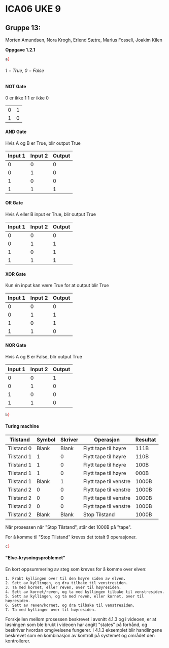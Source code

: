 # ICA06 UKE 9
## Gruppe 13:
Morten Amundsen, Nora Krogh, Erlend Sætre, Marius Fosseli, Joakim Kilen

**Oppgave 1.2.1**
```sh
a)
```
###### 1 = True, 0 = False
#### NOT Gate
0 er ikke 1
1 er ikke 0

|   |   |
| --- | --- |
| 0 | 1 |
| 1 | 0 |

#### AND Gate
Hvis A og B er True, blir output True

| **Input 1** | **Input 2** | **Output** |
| --- | --- | --- |
| 0 | 0 | 0 |
| 0 | 1 | 0 |
| 1 | 0 | 0 |
| 1 | 1 | 1 |

#### OR Gate
Hvis A eller B input er True, blir output True

| **Input 1** | **Input 2** | **Output** |
| --- | --- | --- |
| 0 | 0 | 0 |
| 0 | 1 | 1 |
| 1 | 0 | 1 |
| 1 | 1 | 1 |

#### XOR Gate
Kun én input kan være True for at output blir True

| **Input 1** | **Input 2** | **Output** |
| --- | --- | --- |
| 0 | 0 | 0 |
| 0 | 1 | 1 |
| 1 | 0 | 1 |
| 1 | 1 | 0 |

#### NOR Gate
Hvis A og B er False, blir output True

| **Input 1** | **Input 2** | **Output** |
| --- | --- | --- |
| 0 | 0 | 1 |
| 0 | 1 | 0 |
| 1 | 0 | 0 |
| 1 | 1 | 0 |

```sh
b)
```
#### Turing machine
| **Tilstand** | **Symbol** | **Skriver** | **Operasjon** | **Resultat** |
| --- | --- | --- | --- | --- |
| Tilstand 0 | Blank | Blank | Flytt tape til høyre | 111B |
| Tilstand 1 | 1 | 0 | Flytt tape til høyre | 110B |
| Tilstand 1 | 1 | 0 | Flytt tape til høyre | 100B |
| Tilstand 1 | 1 | 0 | Flytt tape til høyre | 000B |
| Tilstand 1 | Blank | 1 | Flytt tape til venstre | 1000B |
| Tilstand 2 | 0 | 0 | Flytt tape til venstre | 1000B |
| Tilstand 2 | 0 | 0 | Flytt tape til venstre | 1000B |
| Tilstand 2 | 0 | 0 | Flytt tape til venstre | 1000B |
| Tilstand 2 | Blank | Blank | Stop Tilstand | 1000B |

Når prosessen når "Stop Tilstand", står det 1000B på "tape".

For å komme til "Stop Tilstand" kreves det totalt 9 operasjoner.

```sh
c)
```
#### "Elve-krysningsproblemet"
En kort oppsummering av steg som kreves for å komme over elven:
```
1. Frakt kyllingen over til den høyre siden av elven.
2. Sett av kyllingen, og dra tilbake til venstresiden.
3. Ta med kornet, eller reven, over til høyresiden.
4. Sett av kornet/reven, og ta med kyllingen tilbake til venstresiden.
5. Sett av kyllingen, og ta med reven, eller kornet, over til høyresiden.
6. Sett av reven/kornet, og dra tilbake til venstresiden.
7. Ta med kyllingen over til høyresiden.
```

Forskjellen mellom prosessen beskrevet i avsnitt 4.1.3 og i videoen, er at løsningen som ble brukt i videoen har angitt "states" på forhånd, og beskriver hvordan omgivelsene fungerer. I 4.1.3 eksemplet blir handlingene beskrevet som en kombinasjon av kontroll på systemet og området den kontrollerer.
